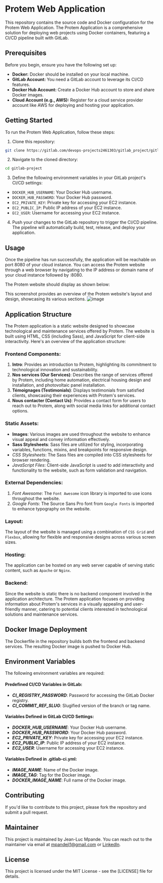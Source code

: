 # Protem Web Application

This repository contains the source code and Docker configuration for the Protem Web Application. The Protem Application is a comprehensive solution for deploying web projects using Docker containers, featuring a CI/CD pipeline built with GitLab.

## Prerequisites

Before you begin, ensure you have the following set up:

- **Docker:** Docker should be installed on your local machine.
- **GitLab Account:** You need a GitLab account to leverage its CI/CD features.
- **Docker Hub Account:** Create a Docker Hub account to store and share Docker images.
- **Cloud Account (e.g., AWS):** Register for a cloud service provider account like AWS for deploying and hosting your application.

## Getting Started

To run the Protem Web Application, follow these steps:

1. Clone this repository:

```bash
git clone https://gitlab.com/devops-projects2461303/gitlab_project/gitlab-project.git
``` 

2. Navigate to the cloned directory:

```bash
cd gitlab-project
```

3. Define the following environment variables in your GitLab project's CI/CD settings:


- `DOCKER_HUB_USERNAME`: Your Docker Hub username.
- `DOCKER_HUB_PASSWORD`: Your Docker Hub password.
- `EC2_PRIVATE_KEY`: Private key for accessing your EC2 instance.
- `EC2_PUBLIC_IP`: Public IP address of your EC2 instance.
- `EC2_USER`: Username for accessing your EC2 instance.

4. Push your changes to the GitLab repository to trigger the CI/CD pipeline. The pipeline will automatically build, test, release, and deploy your application.


## Usage

Once the pipeline has run successfully, the application will be reachable on port 8080 of your cloud instance. You can access the Protem website through a web browser by navigating to the IP address or domain name of your cloud instance followed by :8080.

The Protem website should display as shown below:


This screenshot provides an overview of the Protem website's layout and design, showcasing its various sections.
![image](/uploads/0ab678302339ff9bdbcabce9b272128f/image.png)

## Application Structure

The Protem application is a static website designed to showcase technological and maintenance services offered by Protem. The website is built using HTML, CSS (including Sass), and JavaScript for client-side interactivity. Here's an overview of the application structure:

### Frontend Components:
1. **Intro**: Provides an introduction to Protem, highlighting its commitment to technological innovation and sustainability.
2. **Nos services (Our Services)**: Describes the range of services offered by Protem, including home automation, electrical housing design and installation, and photovoltaic panel installation.
3. **Témoignages (Testimonials)**: Displays testimonials from satisfied clients, showcasing their experiences with Protem's services.
4. **Nous contacter (Contact Us)**: Provides a contact form for users to reach out to Protem, along with social media links for additional contact options.

### Static Assets:

- **Images**: Various images are used throughout the website to enhance visual appeal and convey information effectively.
- **Sass Stylesheets**: Sass files are utilized for styling, incorporating variables, functions, mixins, and breakpoints for responsive design.
- *CSS Stylesheets*: The Sass files are compiled into CSS stylesheets for browser rendering.
- *JavaScript Files*: Client-side JavaScript is used to add interactivity and functionality to the website, such as form validation and navigation.

### External Dependencies:

1. *Font Awesome*: The `Font Awesome` icon library is imported to use icons throughout the website.
2. *Google Fonts*: The Source Sans Pro font from `Google Fonts` is imported to enhance typography on the website.

### Layout:

The layout of the website is managed using a combination of `CSS Grid` and `Flexbox`, allowing for flexible and responsive designs across various screen sizes.


### Hosting:

The application can be hosted on any web server capable of serving static content, such as `Apache` or `Nginx`.

### Backend:
Since the website is static there is no backend component involved in the application architecture.
The Protem application focuses on providing information about Protem's services in a visually appealing and user-friendly manner, catering to potential clients interested in technological solutions and maintenance services.

## Docker Image Deployment

The Dockerfile in the repository builds both the frontend and backend services. The resulting Docker image is pushed to Docker Hub.

## Environment Variables

The following environment variables are required:

#### Predefined CI/CD Variables in GitLab:

- ***CI_REGISTRY_PASSWORD***: Password for accessing the GitLab Docker registry.
- ***CI_COMMIT_REF_SLUG***: Slugified version of the branch or tag name.

#### Variables Defined in GitLab CI/CD Settings:

- ***DOCKER_HUB_USERNAME***: Your Docker Hub username.
- ***DOCKER_HUB_PASSWORD***: Your Docker Hub password.
- ***EC2_PRIVATE_KEY***: Private key for accessing your EC2 instance.
- ***EC2_PUBLIC_IP***: Public IP address of your EC2 instance.
- ***EC2_USER***: Username for accessing your EC2 instance.

#### Variables Defined in .gitlab-ci.yml:

- ***IMAGE_NAME***: Name of the Docker image.
- ***IMAGE_TAG***: Tag for the Docker image.
- ***DOCKER_IMAGE_NAME***: Full name of the Docker image.


## Contributing
If you'd like to contribute to this project, please fork the repository and submit a pull request.

## Maintainer

This project is maintained by Jean-Luc Mpande. You can reach out to the maintainer via email at mpandejl1@gmail.com or [LinkedIn](https://www.linkedin.com/in/jean-luc-mpande-75981a23b/).

## License

This project is licensed under the MIT License - see the [LICENSE] file for details.